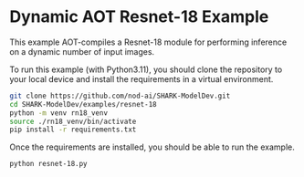# Dynamic AOT Resnet-18 Example

This example AOT-compiles a Resnet-18 module for performing inference on a dynamic number of input images.

To run this example (with Python3.11), you should clone the repository to your local device and install the requirements in a virtual environment.

```bash
git clone https://github.com/nod-ai/SHARK-ModelDev.git
cd SHARK-ModelDev/examples/resnet-18
python -m venv rn18_venv
source ./rn18_venv/bin/activate
pip install -r requirements.txt
```

Once the requirements are installed, you should be able to run the example.

```bash
python resnet-18.py
```
